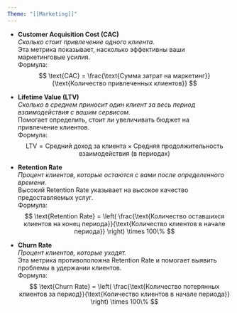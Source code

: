 ```yaml
---
Theme: "[[Marketing]]"
---
```

- **Customer Acquisition Cost (CAC)**  
  *Сколько стоит привлечение одного клиента.*  
  Эта метрика показывает, насколько эффективны ваши маркетинговые усилия.  
  Формула:  
  $$  
  \text{CAC} = \frac{\text{Сумма затрат на маркетинг}}{\text{Количество привлеченных клиентов}}  
  $$

- **Lifetime Value (LTV)**  
  *Сколько в среднем приносит один клиент за весь период взаимодействия с вашим сервисом.*  
  Помогает определить, стоит ли увеличивать бюджет на привлечение клиентов.  
  Формула:  
  $$  
  \text{LTV} = \text{Средний доход за клиента} \times \text{Средняя продолжительность взаимодействия (в периодах)}  
  $$

- **Retention Rate**  
  *Процент клиентов, которые остаются с вами после определенного времени.*  
  Высокий Retention Rate указывает на высокое качество предоставляемых услуг.  
  Формула:  
  $$  
  \text{Retention Rate} = \left( \frac{\text{Количество оставшихся клиентов на конец периода}}{\text{Количество клиентов в начале периода}} \right) \times 100\%  
  $$

- **Churn Rate**  
  *Процент клиентов, которые уходят.*  
  Эта метрика противоположна Retention Rate и помогает выявить проблемы в удержании клиентов.  
  Формула:  
  $$  
  \text{Churn Rate} = \left( \frac{\text{Количество потерянных клиентов за период}}{\text{Количество клиентов в начале периода}} \right) \times 100\%  
  $$
